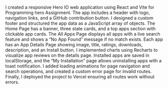 I created a responsive Hero IO web application using React and Vite for Programming 
hero Assignment.
The app includes a header with logo, navigation links, and a GitHub contribution button.
I designed a custom footer and structured the app data as a JavaScript array of objects.
The Home Page has a banner, three state cards, and a top apps section with clickable app cards.
The All Apps Page displays all apps with a live search feature and shows a “No App Found” message if no match exists.
Each app has an App Details Page showing image, title, ratings, downloads, description, and an Install button.
I implemented charts using Recharts to visualize app reviews on the details page.
Installed apps are saved in localStorage, and the “My Installation” page allows uninstalling apps with a toast notification.
I added loading animations for page navigation and search operations, and created a custom error page for invalid routes.
Finally, I deployed the project to Vercel ensuring all routes work without errors.